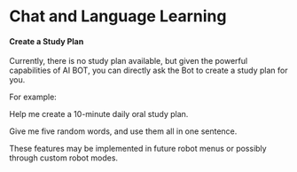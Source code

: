 # Chat and Language Learning

#### Create a Study Plan

Currently, there is no study plan available, but given the powerful capabilities of AI BOT, you can directly ask the Bot to create a study plan for you.

For example:

Help me create a 10-minute daily oral study plan.

Give me five random words, and use them all in one sentence.

These features may be implemented in future robot menus or possibly through custom robot modes.